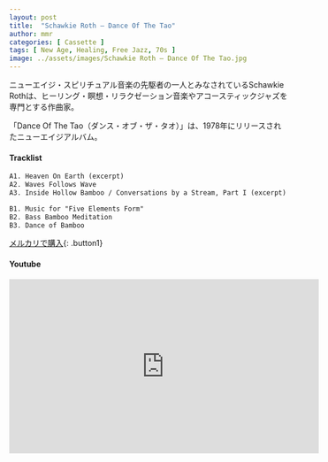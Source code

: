 ```yaml
---
layout: post
title:  "Schawkie Roth – Dance Of The Tao"
author: mmr
categories: [ Cassette ]
tags: [ New Age, Healing, Free Jazz, 70s ]
image: ../assets/images/Schawkie Roth – Dance Of The Tao.jpg
---
```


ニューエイジ・スピリチュアル音楽の先駆者の一人とみなされているSchawkie Rothは、ヒーリング・瞑想・リラクゼーション音楽やアコースティックジャズを専門とする作曲家。

「Dance Of The Tao（ダンス・オブ・ザ・タオ）」は、1978年にリリースされたニューエイジアルバム。

#### Tracklist
```md
A1. Heaven On Earth (excerpt)
A2. Waves Follows Wave
A3. Inside Hollow Bamboo / Conversations by a Stream, Part I (excerpt)

B1. Music for "Five Elements Form"
B2. Bass Bamboo Meditation
B3. Dance of Bamboo
```

[メルカリで購入](https://jp.mercari.com/item/m91290785378?afid=6142608987){: .button1}

#### Youtube
<iframe width="560" height="315" src="https://www.youtube.com/embed/-4qn07RN6o8?si=6DC3cvWqr_YA9f9B" title="YouTube video player" frameborder="0" allow="accelerometer; autoplay; clipboard-write; encrypted-media; gyroscope; picture-in-picture; web-share" referrerpolicy="strict-origin-when-cross-origin" allowfullscreen></iframe>